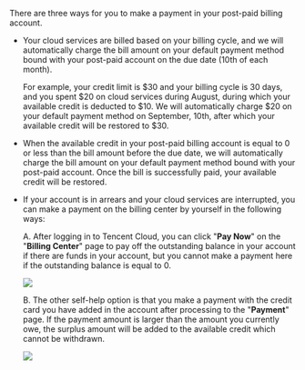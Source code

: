 There are three ways for you to make a payment in your post-paid billing account.

- Your cloud services are billed based on your billing cycle, and we will automatically charge the bill amount on your default payment method bound with your post-paid account on the due date (10th of each month).

  For example, your credit limit is $30 and your billing cycle is 30 days, and you spent $20 on cloud services during August, during which your available credit is deducted to $10. We will automatically charge $20 on your default payment method on September, 10th, after which your available credit will be restored to $30.

- When the available credit in your post-paid billing account is equal to 0 or less than the bill amount before the due date, we will automatically charge the bill amount on your default payment method bound with your post-paid account. Once the bill is successfully paid, your available credit will be restored.

- If your account is in arrears and your cloud services are interrupted, you can make a payment on the billing center by yourself in the following ways:

  A. After logging in to Tencent Cloud, you can click "**Pay Now**" on the "**Billing Center**" page to pay off the outstanding balance in your account if there are funds in your account, but you cannot make a payment here if the outstanding balance is equal to 0.

  ![](https://main.qcloudimg.com/raw/0491c3bc7e856b9701702d5391448687.png)

  B. The other self-help option is that you make a payment with the credit card you have added in the account after processing to the "**Payment**" page. If the payment amount is larger than the amount you currently owe, the surplus amount will be added to the available credit which cannot be withdrawn.

  ![](https://main.qcloudimg.com/raw/caed2e16ef07b8b48b3b2cf4b2278518.png)
